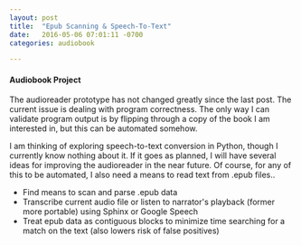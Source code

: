 ```yaml
---
layout: post
title:  "Epub Scanning & Speech-To-Text"
date:   2016-05-06 07:01:11 -0700
categories: audiobook

---
```


#### Audiobook Project
The audioreader prototype has not changed greatly since the last post. The 
current issue is dealing with program correctness. The only way I can
validate program output is by flipping through a copy of the book I am 
interested in, but this can be automated somehow. 

I am thinking of exploring speech-to-text conversion in Python, though
I currently know nothing about it. If it goes as planned, I will
have several ideas for improving the audioreader in the near future. 
Of course, for any of this to be automated, I also need a means to read
text from .epub files.. 

+ Find means to scan and parse .epub data
+ Transcribe current audio file or listen to narrator's playback (former
more portable) using Sphinx or Google Speech
+ Treat epub data as contiguous blocks to minimize time searching for a 
match on the text (also lowers risk of false positives)





